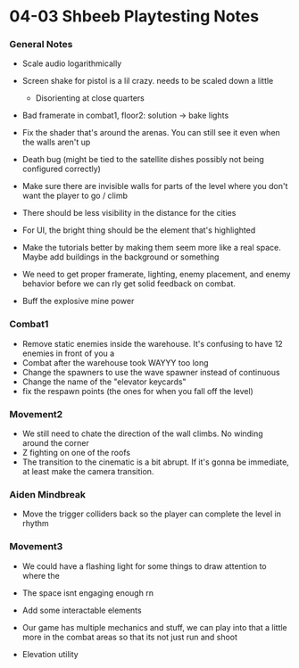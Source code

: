 # 04-03 Shbeeb Playtesting Notes

### General Notes

- Scale audio logarithmically

- Screen shake for pistol is a lil crazy. needs to be scaled down a little
	- Disorienting at close quarters 
- Bad framerate in combat1, floor2: solution -> bake lights
- Fix the shader that's around the arenas. You can still see it even when the walls aren't up
- Death bug (might be tied to the satellite dishes possibly not being configured correctly)
- Make sure there are invisible walls for parts of the level where you don't want the player to go / climb

- There should be less visibility in the distance for the cities
- For UI, the bright thing should be the element that's highlighted
- Make the tutorials better by making them seem more like a real space. Maybe add buildings in the background or something
- We need to get proper framerate, lighting, enemy placement, and enemy behavior before we can rly get solid feedback on combat. 
- Buff the explosive mine power

### Combat1
- Remove static enemies inside the warehouse. It's confusing to have 12 enemies in front of you a
- Combat after the warehouse took WAYYY too long
- Change the spawners to use the wave spawner instead of continuous
- Change the name of the "elevator keycards"
- fix the respawn points (the ones for when you fall off the level)
### Movement2

- We still need to chate the direction of the wall climbs. No winding around the corner
- Z fighting on one of the roofs
- The transition to the cinematic is a bit abrupt. If it's gonna be immediate, at least make the camera transition.

### Aiden Mindbreak

- Move the trigger colliders back so the player can complete the level in rhythm

### Movement3

- We could have a flashing light for some things to draw attention to where the 

- The space isnt engaging enough rn
- Add some interactable elements
- Our game has multiple mechanics and stuff, we can play into that a little more in the combat areas so that its not just run and shoot
- Elevation utility
